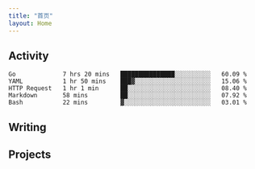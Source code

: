 ```yaml
---
title: "首页"
layout: Home
---
```


## Activity
<!--START_SECTION:waka-->
```text
Go             7 hrs 20 mins   ███████████████░░░░░░░░░░   60.09 % 
YAML           1 hr 50 mins    ███▓░░░░░░░░░░░░░░░░░░░░░   15.06 % 
HTTP Request   1 hr 1 min      ██░░░░░░░░░░░░░░░░░░░░░░░   08.40 % 
Markdown       58 mins         ██░░░░░░░░░░░░░░░░░░░░░░░   07.92 % 
Bash           22 mins         ▓░░░░░░░░░░░░░░░░░░░░░░░░   03.01 % 
```
<!--END_SECTION:waka-->

## Writing
<PindedPosts />

## Projects
<Projects />

